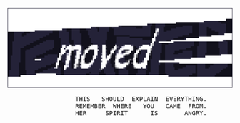<p align="center"><img src="/stupid.png"></p>
<pre>
                  THIS   SHOULD  EXPLAIN  EVERYTHING.
                  REMEMBER  WHERE   YOU   CAME  FROM.
                  HER     SPIRIT      IS       ANGRY.  
</pre>    
